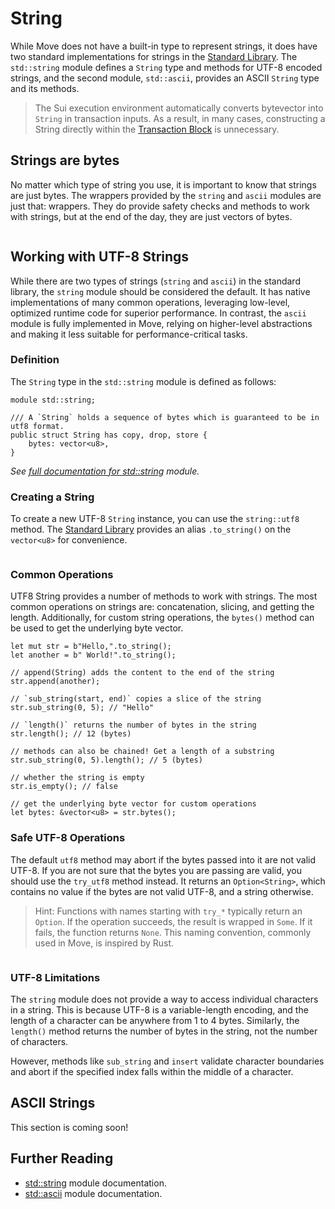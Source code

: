 # String

While Move does not have a built-in type to represent strings, it does have two standard
implementations for strings in the [Standard Library](./standard-library). The `std::string` module
defines a `String` type and methods for UTF-8 encoded strings, and the second module, `std::ascii`,
provides an ASCII `String` type and its methods.

> The Sui execution environment automatically converts bytevector into `String` in transaction
> inputs. As a result, in many cases, constructing a String directly within the
> [Transaction Block](./../concepts/what-is-a-transaction) is unnecessary.

<!--

## Bytestring Literal

TODO:

- reference vector
- reference literals - [Expression](./expression#literals)

-->

## Strings are bytes

No matter which type of string you use, it is important to know that strings are just bytes. The
wrappers provided by the `string` and `ascii` modules are just that: wrappers. They do provide
safety checks and methods to work with strings, but at the end of the day, they are just vectors of
bytes.

```move file=packages/samples/sources/move-basics/string.move anchor=custom

```

## Working with UTF-8 Strings

While there are two types of strings (`string` and `ascii`) in the standard library, the `string`
module should be considered the default. It has native implementations of many common operations,
leveraging low-level, optimized runtime code for superior performance. In contrast, the `ascii`
module is fully implemented in Move, relying on higher-level abstractions and making it less
suitable for performance-critical tasks.

### Definition

The `String` type in the `std::string` module is defined as follows:

```move
module std::string;

/// A `String` holds a sequence of bytes which is guaranteed to be in utf8 format.
public struct String has copy, drop, store {
    bytes: vector<u8>,
}
```

_See [full documentation for std::string][string-stdlib] module._

### Creating a String

To create a new UTF-8 `String` instance, you can use the `string::utf8` method. The
[Standard Library](./standard-library) provides an alias `.to_string()` on the `vector<u8>` for
convenience.

```move file=packages/samples/sources/move-basics/string.move anchor=utf8

```

### Common Operations

UTF8 String provides a number of methods to work with strings. The most common operations on strings
are: concatenation, slicing, and getting the length. Additionally, for custom string operations, the
`bytes()` method can be used to get the underlying byte vector.

```move
let mut str = b"Hello,".to_string();
let another = b" World!".to_string();

// append(String) adds the content to the end of the string
str.append(another);

// `sub_string(start, end)` copies a slice of the string
str.sub_string(0, 5); // "Hello"

// `length()` returns the number of bytes in the string
str.length(); // 12 (bytes)

// methods can also be chained! Get a length of a substring
str.sub_string(0, 5).length(); // 5 (bytes)

// whether the string is empty
str.is_empty(); // false

// get the underlying byte vector for custom operations
let bytes: &vector<u8> = str.bytes();
```

### Safe UTF-8 Operations

The default `utf8` method may abort if the bytes passed into it are not valid UTF-8. If you are not
sure that the bytes you are passing are valid, you should use the `try_utf8` method instead. It
returns an `Option<String>`, which contains no value if the bytes are not valid UTF-8, and a string
otherwise.

> Hint: Functions with names starting with `try_*` typically return an `Option`. If the operation
> succeeds, the result is wrapped in `Some`. If it fails, the function returns `None`. This naming
> convention, commonly used in Move, is inspired by Rust.

```move file=packages/samples/sources/move-basics/string.move anchor=safe_utf8

```

### UTF-8 Limitations

The `string` module does not provide a way to access individual characters in a string. This is
because UTF-8 is a variable-length encoding, and the length of a character can be anywhere from 1 to
4 bytes. Similarly, the `length()` method returns the number of bytes in the string, not the number
of characters.

However, methods like `sub_string` and `insert` validate character boundaries and abort if the
specified index falls within the middle of a character.

## ASCII Strings

This section is coming soon!

## Further Reading

- [std::string][string-stdlib] module documentation.
- [std::ascii][ascii-stdlib] module documentation.

[enum-reference]: /reference/enums.html
[string-stdlib]: https://docs.sui.io/references/framework/std/string
[ascii-stdlib]: https://docs.sui.io/references/framework/std/ascii
